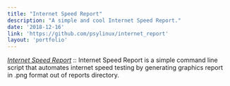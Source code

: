 ```yaml
---
title: "Internet Speed Report"
description: "A simple and cool Internet Speed Report."
date: '2018-12-16'
link: 'https://github.com/psylinux/internet_report'
layout: 'portfolio'
---
```


[_Internet Speed Report_](https://github.com/psylinux/internet_report) :: Internet Speed Report is a simple command line script that automates internet speed testing by generating graphics report in .png format out of reports directory.
